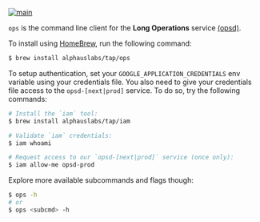 [![main](https://github.com/alphauslabs/ops/actions/workflows/main.yml/badge.svg)](https://github.com/alphauslabs/ops/actions/workflows/main.yml)

`ops` is the command line client for the **Long Operations** service [(opsd)](https://github.com/mobingilabs/ouchan/tree/master/cloudrun/opsd).

To install using [HomeBrew](https://brew.sh/), run the following command:

```bash
$ brew install alphauslabs/tap/ops
```

To setup authentication, set your `GOOGLE_APPLICATION_CREDENTIALS` env variable using your credentials file. You also need to give your credentials file access to the `opsd-[next|prod]` service. To do so, try the following commands:

```bash
# Install the `iam` tool:
$ brew install alphauslabs/tap/iam

# Validate `iam` credentials:
$ iam whoami

# Request access to our `opsd-[next|prod]` service (once only):
$ iam allow-me opsd-prod
```

Explore more available subcommands and flags though:

```bash
$ ops -h
# or
$ ops <subcmd> -h
```
